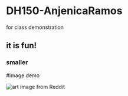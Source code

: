 # DH150-AnjenicaRamos
for class demonstration

## it is fun! 

### smaller


#image demo 

![art image from Reddit](https://i.redd.it/v6bllw52rzq41.jpg)
